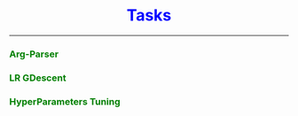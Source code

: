 <h1 style='color:blue;text-align:center;'>Tasks</h1>

---


 <h3  style='color:green;'>Arg-Parser</h3>
 <h3  style='color:green;'>LR GDescent</h3>
 <h3  style='color:green;'>HyperParameters Tuning</h3>

